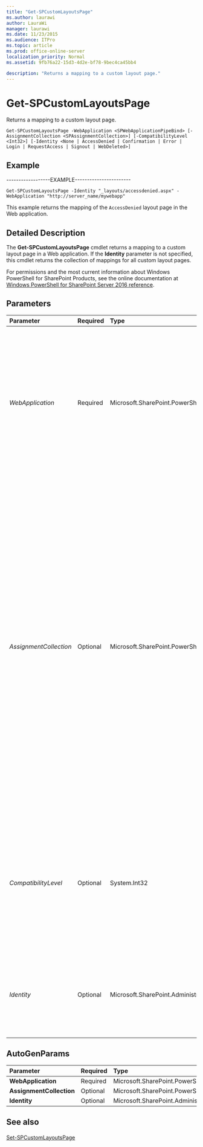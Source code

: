 ```yaml
---
title: "Get-SPCustomLayoutsPage"
ms.author: laurawi
author: LauraWi
manager: laurawi
ms.date: 11/23/2015
ms.audience: ITPro
ms.topic: article
ms.prod: office-online-server
localization_priority: Normal
ms.assetid: 9fb76a22-15d3-4d2e-bf78-9bec4ca45bb4

description: "Returns a mapping to a custom layout page."
---
```


# Get-SPCustomLayoutsPage

Returns a mapping to a custom layout page.
  
```
Get-SPCustomLayoutsPage -WebApplication <SPWebApplicationPipeBind> [-AssignmentCollection <SPAssignmentCollection>] [-CompatibilityLevel <Int32>] [-Identity <None | AccessDenied | Confirmation | Error | Login | RequestAccess | Signout | WebDeleted>]

```

## Example

------------------EXAMPLE-----------------------
  
```
Get-SPCustomLayoutsPage -Identity "_layouts/accessdenied.aspx" -WebApplication "http://server_name/mywebapp"
```

This example returns the mapping of the  `AccessDenied` layout page in the Web application. 
  
## Detailed Description

The **Get-SPCustomLayoutsPage** cmdlet returns a mapping to a custom layout page in a Web application. If the **Identity** parameter is not specified, this cmdlet returns the collection of mappings for all custom layout pages. 
  
For permissions and the most current information about Windows PowerShell for SharePoint Products, see the online documentation at [Windows PowerShell for SharePoint Server 2016 reference](https://go.microsoft.com/fwlink/p/?LinkId=671715). 
  
## Parameters

|**Parameter**|**Required**|**Type**|**Description**|
|:-----|:-----|:-----|:-----|
| _WebApplication_ <br/> |Required  <br/> |Microsoft.SharePoint.PowerShell.SPWebApplicationPipeBind  <br/> |Specifies the SharePoint Web application that contains the custom layout page.  <br/> The type must be a valid URL, in the form http://server_name; a valid GUID, in the form 12345678-90ab-cdef-1234-567890bcdefgh; a valid name of SharePoint Web application (for example, MyOfficeApp1); or an instance of a valid **SPWebApplication** object.  <br/> |
| _AssignmentCollection_ <br/> |Optional  <br/> |Microsoft.SharePoint.PowerShell.SPAssignmentCollection  <br/> |Manages objects for the purpose of proper disposal. Use of objects, such as **SPWeb** or **SPSite**, can use large amounts of memory and use of these objects in Windows PowerShell scripts requires proper memory management. Using the **SPAssignment** object, you can assign objects to a variable and dispose of the objects after they are needed to free up memory. When **SPWeb**, **SPSite**, or **SPSiteAdministration** objects are used, the objects are automatically disposed of if an assignment collection or the **Global** parameter is not used.  <br/> > [!NOTE]> When the **Global** parameter is used, all objects are contained in the global store. If objects are not immediately used, or disposed of by using the **Stop-SPAssignment** command, an out-of-memory scenario can occur.           |
| _CompatibilityLevel_ <br/> |Optional  <br/> |System.Int32  <br/> |Specifies the version of templates to use when creating a new **SPSite** object. This value sets the initial CompatibilityLevel value for the site collection. When this parameter is not specified, the CompatibilityLevel will default to the highest possible version for the web application depending on the CompatibilityRange setting.  <br/> |
| _Identity_ <br/> |Optional  <br/> |Microsoft.SharePoint.Administration.SPWebApplication+SPCustomPage  <br/> |Specifies the custom layout page to get.  <br/> The type must be one of the following: **None**, **AccessDenied**, **Confirmation**, **Error**, **Login**, **RequestAccess**, **Signout**, or **WebDeleted**.  <br/> |
   
## AutoGenParams

|**Parameter**|**Required**|**Type**|**Description**|
|:-----|:-----|:-----|:-----|
|**WebApplication** <br/> |Required  <br/> |Microsoft.SharePoint.PowerShell.SPWebApplicationPipeBind  <br/> ||
|**AssignmentCollection** <br/> |Optional  <br/> |Microsoft.SharePoint.PowerShell.SPAssignmentCollection  <br/> ||
|**Identity** <br/> |Optional  <br/> |Microsoft.SharePoint.Administration.SPWebApplication+SPCustomPage  <br/> ||
   
## See also

#### 

[Set-SPCustomLayoutsPage](set-spcustomlayoutspage.md)

